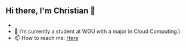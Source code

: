 ## Hi there, I'm Christian 👋
 - 
 -  📝 I’m currently a student at WGU with a major in Cloud Computing.\
 -  📫 How to reach me:  [Here](https://www.linkedin.com/in/christian-young-43250b175/)


